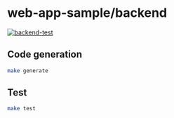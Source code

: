 # web-app-sample/backend

[![backend-test](https://github.com/m0t0k1ch1/web-app-sample/actions/workflows/backend-test.yaml/badge.svg)](https://github.com/m0t0k1ch1/web-app-sample/actions/workflows/backend-test.yaml)

## Code generation

```sh
make generate
```

## Test

```sh
make test
```
